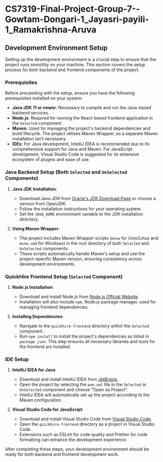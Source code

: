# CS7319-Final-Project-Group-7--Gowtam-Dongari-1_Jayasri-payili-1_Ramakrishna-Aruva

## Development Environment Setup

Setting up the development environment is a crucial step to ensure that the project runs smoothly on your machine. This section covers the setup process for both backend and frontend components of the project.

### Prerequisites

Before proceeding with the setup, ensure you have the following prerequisites installed on your system:

- **Java JDK 11 or newer**: Necessary to compile and run the Java-based backend services.
- **Node.js**: Required for running the React-based frontend application in the `Selected` component.
- **Maven**: Used for managing the project's backend dependencies and build lifecycle. The project utilizes Maven Wrapper, so a separate Maven installation isn't necessary.
- **IDEs**: For Java development, IntelliJ IDEA is recommended due to its comprehensive support for Java and Maven. For JavaScript development, Visual Studio Code is suggested for its extensive ecosystem of plugins and ease of use.

### Java Backend Setup (Both `Selected` and `UnSelected` Components)

1. **Java JDK Installation**: 
   - Download Java JDK from [Oracle's JDK Download Page](https://www.oracle.com/java/technologies/javase-jdk11-downloads.html) or choose a version from OpenJDK.
   - Follow the installation instructions for your operating system.
   - Set the `JAVA_HOME` environment variable to the JDK installation directory.
   
2. **Using Maven Wrapper**:
   - The project includes Maven Wrapper scripts (`mvnw` for Unix/Linux and `mvnw.cmd` for Windows) in the root directory of both `Selected` and `UnSelected` components.
   - These scripts automatically handle Maven's setup and use the project-specific Maven version, ensuring consistency across development environments.

### QuickHire Frontend Setup (`Selected` Component)

1. **Node.js Installation**:
   - Download and install Node.js from [Node.js Official Website](https://nodejs.org/).
   - Installation will also include `npm`, Node.js package manager, used for managing frontend dependencies.

2. **Installing Dependencies**:
   - Navigate to the `quickhire-frontend` directory within the `Selected` component.
   - Run `npm install` to install the project's dependencies as listed in `package.json`. This step ensures all necessary libraries and tools for the frontend are installed.

### IDE Setup

1. **IntelliJ IDEA for Java**:
   - Download and install IntelliJ IDEA from [JetBrains](https://www.jetbrains.com/idea/download/).
   - Open the project by selecting the `pom.xml` file in the `Selected` or `UnSelected` component and choose "Open as Project".
   - IntelliJ IDEA will automatically set up the project according to the Maven configuration.

2. **Visual Studio Code for JavaScript**:
   - Download and install Visual Studio Code from [Visual Studio Code](https://code.visualstudio.com/).
   - Open the `quickhire-frontend` directory as a project in Visual Studio Code.
   - Extensions such as ESLint for code quality and Prettier for code formatting can enhance the development experience.

After completing these steps, your development environment should be ready for both backend and frontend development work.
